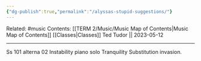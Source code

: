 ```yaml
---
{"dg-publish":true,"permalink":"/alyssas-stupid-suggestions/"}
---
```


Related: #music
Contents: [[TERM 2/Music/Music Map of Contents\|Music Map of Contents]]
[[Classes\|Classes]]
Ted Tudor || 2023-05-12
***
Ss 101 alterna 02
Instability piano solo 
Tranquility 
Substitution invasion.

